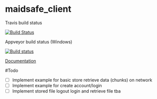 # maidsafe_client

Travis build status

[![Build Status](https://travis-ci.org/dirvine/maidsafe_client.svg?branch=master)](https://travis-ci.org/dirvine/maidsafe_client)

Appveyor build status (Windows)

[![Build status](https://ci.appveyor.com/api/projects/status/kp7liadkt0uwm7fs?svg=true)](https://ci.appveyor.com/project/dirvine/maidsafe-client)

[Documentation](http://dirvine.github.io/maidsafe_client/)

#Todo
- [ ] Implement example for basic store retrieve data (chunks) on network
- [ ] Implement example for create account/login 
- [ ] Implement stored file logout login and retrieve file 
tba

